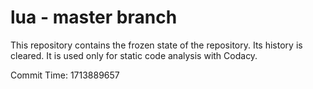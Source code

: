 # lua - master branch

This repository contains the frozen state of the repository.
Its history is cleared. It is used only for static code
analysis with Codacy.

Commit Time: 1713889657
